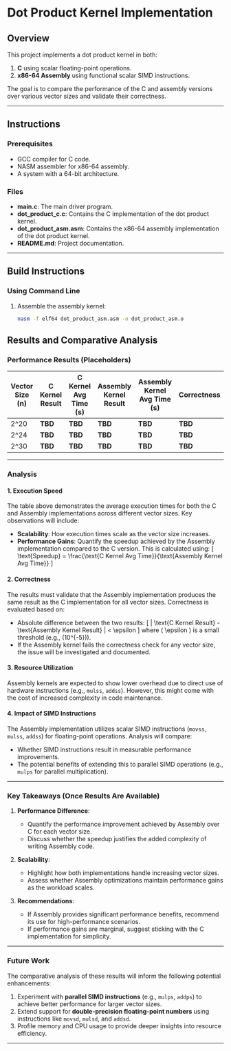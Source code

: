 # Dot Product Kernel Implementation

## Overview
This project implements a dot product kernel in both:
1. **C** using scalar floating-point operations.
2. **x86-64 Assembly** using functional scalar SIMD instructions.

The goal is to compare the performance of the C and assembly versions over various vector sizes and validate their correctness.

---

## Instructions

### Prerequisites
- GCC compiler for C code.
- NASM assembler for x86-64 assembly.
- A system with a 64-bit architecture.

### Files
- **main.c**: The main driver program.
- **dot_product_c.c**: Contains the C implementation of the dot product kernel.
- **dot_product_asm.asm**: Contains the x86-64 assembly implementation of the dot product kernel.
- **README.md**: Project documentation.

---

## Build Instructions

### Using Command Line
1. Assemble the assembly kernel:
   ```bash
   nasm -f elf64 dot_product_asm.asm -o dot_product_asm.o

## Results and Comparative Analysis

### Performance Results (Placeholders)

| Vector Size (n) | C Kernel Result | C Kernel Avg Time (s) | Assembly Kernel Result | Assembly Kernel Avg Time (s) | Correctness |
|------------------|-----------------|------------------------|-------------------------|-------------------------------|-------------|
| 2^20            | **TBD**         | **TBD**                | **TBD**                 | **TBD**                       | **TBD**     |
| 2^24            | **TBD**         | **TBD**                | **TBD**                 | **TBD**                       | **TBD**     |
| 2^30            | **TBD**         | **TBD**                | **TBD**                 | **TBD**                       | **TBD**     |

---

### Analysis

#### 1. **Execution Speed**
The table above demonstrates the average execution times for both the C and Assembly implementations across different vector sizes. Key observations will include:
- **Scalability**: How execution times scale as the vector size increases.
- **Performance Gains**: Quantify the speedup achieved by the Assembly implementation compared to the C version. This is calculated using:
  \[
  \text{Speedup} = \frac{\text{C Kernel Avg Time}}{\text{Assembly Kernel Avg Time}}
  \]

#### 2. **Correctness**
The results must validate that the Assembly implementation produces the same result as the C implementation for all vector sizes. Correctness is evaluated based on:
- Absolute difference between the two results:
  \[
  | \text{C Kernel Result} - \text{Assembly Kernel Result} | < \epsilon
  \]
  where \( \epsilon \) is a small threshold (e.g., \(10^{-5}\)).
- If the Assembly kernel fails the correctness check for any vector size, the issue will be investigated and documented.

#### 3. **Resource Utilization**
Assembly kernels are expected to show lower overhead due to direct use of hardware instructions (e.g., `mulss`, `addss`). However, this might come with the cost of increased complexity in code maintenance.

#### 4. **Impact of SIMD Instructions**
The Assembly implementation utilizes scalar SIMD instructions (`movss`, `mulss`, `addss`) for floating-point operations. Analysis will compare:
- Whether SIMD instructions result in measurable performance improvements.
- The potential benefits of extending this to parallel SIMD operations (e.g., `mulps` for parallel multiplication).

---

### Key Takeaways (Once Results Are Available)
1. **Performance Difference**:
   - Quantify the performance improvement achieved by Assembly over C for each vector size.
   - Discuss whether the speedup justifies the added complexity of writing Assembly code.

2. **Scalability**:
   - Highlight how both implementations handle increasing vector sizes.
   - Assess whether Assembly optimizations maintain performance gains as the workload scales.

3. **Recommendations**:
   - If Assembly provides significant performance benefits, recommend its use for high-performance scenarios.
   - If performance gains are marginal, suggest sticking with the C implementation for simplicity.

---

### Future Work
The comparative analysis of these results will inform the following potential enhancements:
1. Experiment with **parallel SIMD instructions** (e.g., `mulps`, `addps`) to achieve better performance for larger vector sizes.
2. Extend support for **double-precision floating-point numbers** using instructions like `movsd`, `mulsd`, and `addsd`.
3. Profile memory and CPU usage to provide deeper insights into resource efficiency.

---
